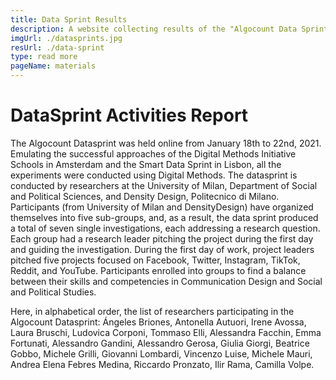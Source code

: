 ```yaml
---
title: Data Sprint Results
description: A website collecting results of the "Algocount Data Sprint"
imgUrl: ./datasprints.jpg
resUrl: ./data-sprint
type: read more
pageName: materials
---
```


# DataSprint Activities Report

The Algocount Datasprint was held online from January 18th to 22nd, 2021. Emulating the successful approaches of the Digital Methods Initiative Schools in Amsterdam and the Smart Data Sprint in Lisbon, all the experiments were conducted using Digital Methods. The datasprint is conducted by researchers at the University of Milan, Department of Social and Political Sciences, and Density Design, Politecnico di Milano. Participants (from University of Milan and DensityDesign) have organized themselves into five sub-groups, and, as a result, the data sprint produced a total of seven single investigations, each addressing a research question. Each group had a research leader pitching the project during the first day and guiding the investigation. During the first day of work, project leaders pitched five projects focused on Facebook, Twitter, Instagram, TikTok, Reddit, and YouTube. Participants enrolled into groups to find a balance between their skills and competencies in Communication Design and Social and Political Studies.

Here, in alphabetical order, the list of researchers participating in the Algocount Datasprint: Ángeles Briones, Antonella Autuori, Irene Avossa, Laura Bruschi, Ludovica Corponi, Tommaso Elli, Alessandra Facchin, Emma Fortunati, Alessandro Gandini, Alessandro Gerosa, Giulia Giorgi, Beatrice Gobbo, Michele Grilli, Giovanni Lombardi, Vincenzo Luise, Michele Mauri, Andrea Elena Febres Medina, Riccardo Pronzato, Ilir Rama, Camilla Volpe. 